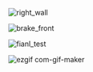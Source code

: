 
![right_wall](https://user-images.githubusercontent.com/57869913/130597523-5afa13c6-daa4-4467-9799-5bb3d61a2f32.gif)

![brake_front](https://user-images.githubusercontent.com/57869913/130597386-016d217d-1dc1-43a1-b24f-48e95a01f2a5.gif)


![fianl_test](https://user-images.githubusercontent.com/57869913/130596795-312436f8-724e-46cb-8595-fecc2a229ce2.gif)



![ezgif com-gif-maker](https://user-images.githubusercontent.com/57869913/130595095-b2ac7603-7634-4293-870e-24e7dd42a554.gif)



